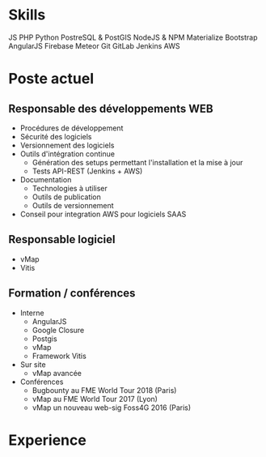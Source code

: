 
# Skills

JS
PHP
Python
PostreSQL & PostGIS
NodeJS & NPM
Materialize
Bootstrap
AngularJS
Firebase
Meteor
Git
GitLab
Jenkins
AWS

# Poste actuel

## Responsable des développements WEB

- Procédures de développement
- Sécurité des logiciels
- Versionnement des logiciels
- Outils d'intégration continue
	- Génération des setups permettant l'installation et la mise à jour
	- Tests API-REST (Jenkins + AWS)
- Documentation
	- Technologies à utiliser
	- Outils de publication
	- Outils de versionnement
- Conseil pour integration AWS pour logiciels SAAS

## Responsable logiciel

- vMap
- Vitis

## Formation / conférences

- Interne
	- AngularJS
	- Google Closure
	- Postgis
	- vMap
	- Framework Vitis
- Sur site
	- vMap avancée
- Conférences
	- Bugbounty au FME World Tour 2018 (Paris)
	- vMap au FME World Tour 2017 (Lyon)
	- vMap un nouveau web-sig Foss4G 2016 (Paris)

# Experience
